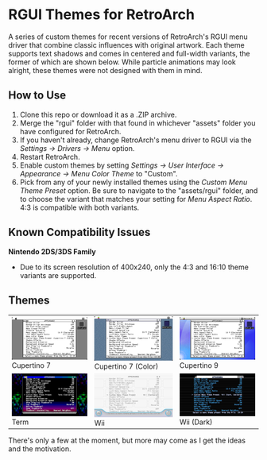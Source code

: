 # RGUI Themes for RetroArch
A series of custom themes for recent versions of RetroArch's RGUI menu driver that combine classic influences with original artwork. Each theme supports text shadows and comes in centered and full-width variants, the former of which are shown below. While particle animations may look alright, these themes were not designed with them in mind.

## How to Use
1. Clone this repo or download it as a .ZIP archive.
2. Merge the "rgui" folder with that found in whichever "assets" folder you have configured for RetroArch.
3. If you haven't already, change RetroArch's menu driver to RGUI via the <i>Settings -> Drivers -> Menu</i> option.
4. Restart RetroArch.
5. Enable custom themes by setting <i>Settings -> User Interface -> Appearance -> Menu Color Theme</i> to "Custom".
6. Pick from any of your newly installed themes using the <i>Custom Menu Theme Preset</i> option. Be sure to navigate to the "assets/rgui" folder, and to choose the variant that matches your setting for <i>Menu Aspect Ratio</i>. 4:3 is compatible with both variants.

## Known Compatibility Issues
<b>Nintendo 2DS/3DS Family</b>
<ul>
	<li>Due to its screen resolution of 400x240, only the 4:3 and 16:10 theme variants are supported.</li>
</ul>

## Themes
<table>
	<tbody>
		<tr>
			<td>
				<img src="https://raw.githubusercontent.com/PepCodes/RGUI-Themes/master/screenshots/cupertino7-centered.png" />
                Cupertino 7
			</td>			
			<td>
				<img src="https://raw.githubusercontent.com/PepCodes/RGUI-Themes/master/screenshots/cupertino7-color-centered.png" />
                Cupertino 7 (Color)
			</td>
			<td>
				<img src="https://raw.githubusercontent.com/PepCodes/RGUI-Themes/master/screenshots/cupertino9-centered.png" />
                Cupertino 9
			</td>
		</tr>
		<tr>
			<td>
				<img src="https://raw.githubusercontent.com/PepCodes/RGUI-Themes/master/screenshots/term-centered.png" />
                Term
			</td>
			<td>
				<img src="https://raw.githubusercontent.com/PepCodes/RGUI-Themes/master/screenshots/wii-centered.png" />
                Wii
			</td>
			<td>
				<img src="https://raw.githubusercontent.com/PepCodes/RGUI-Themes/master/screenshots/wii-dark-centered.png" />
                Wii (Dark)
			</td>
		</tr>
	</tbody>
</table>

There's only a few at the moment, but more may come as I get the ideas and the motivation.

